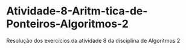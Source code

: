 # Atividade-8-Aritm-tica-de-Ponteiros-Algoritmos-2
Resolução dos exercícios da atividade 8 da disciplina de Algoritmos 2
